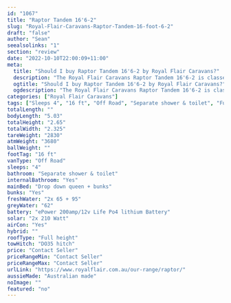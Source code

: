 ```yaml
---
id: "1067"
title: "Raptor Tandem 16'6-2"
slug: "Royal-Flair-Caravans-Raptor-Tandem-16-foot-6-2"
draft: "false"
author: "Sean"
seealsolinks: "1"
section: "review"
date: "2022-10-10T22:00:09+11:00"
meta:
  title: "Should I buy Raptor Tandem 16'6-2 by Royal Flair Caravans?"
  description: "The Royal Flair Caravans Raptor Tandem 16'6-2 is classed as Off Road, and sleeps 4 people. It is Australian made and comes in at 16 ft. It generally has Separate shower & toilet."
  ogtitle: "Should I buy Raptor Tandem 16'6-2 by Royal Flair Caravans?"
  ogdescription: "The Royal Flair Caravans Raptor Tandem 16'6-2 is classed as Off Road, and sleeps 4 people. It is Australian made and comes in at 16 ft. It generally has Separate shower & toilet."
categories: ["Royal Flair Caravans"]
tags: ["Sleeps 4", "16 ft", "Off Road", "Separate shower & toilet", "Full height", "Price Unknown", "Australian made"]
totalLength: ""
bodyLength: "5.03"
totalHeight: "2.65"
totalWidth: "2.325"
tareWeight: "2830"
atmWeight: "3680"
ballWeight: ""
footTag: "16 ft"
vanType: "Off Road"
sleeps: "4"
bathroom: "Separate shower & toilet"
internalBathroom: "Yes"
mainBed: "Drop down queen + bunks"
bunks: "Yes"
freshWater: "2x 65 + 95"
greyWater: "62"
battery: "ePower 200amp/12v Life Po4 lithium Battery"
solar: "2x 210 Watt"
airCon: "Yes"
hybrid: ""
roofType: "Full height"
towHitch: "DO35 hitch"
price: "Contact Seller"
priceRangeMin: "Contact Seller"
priceRangeMax: "Contact Seller"
urlLink: "https://www.royalflair.com.au/our-range/raptor/"
aussieMade: "Australian made"
noImage: ""
featured: "no"
---
```

